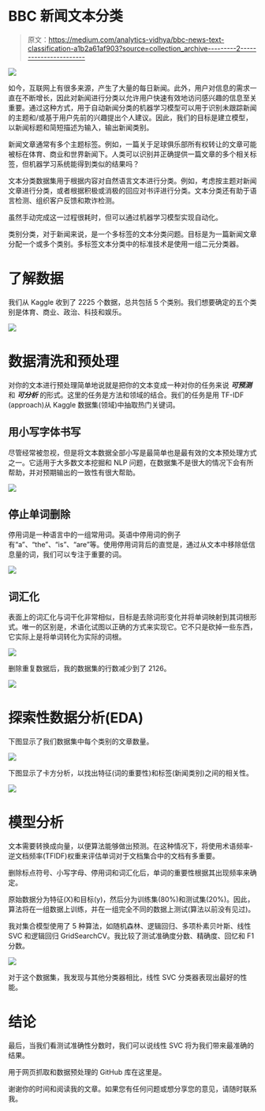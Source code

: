 # BBC 新闻文本分类

> 原文：<https://medium.com/analytics-vidhya/bbc-news-text-classification-a1b2a61af903?source=collection_archive---------2----------------------->

![](img/e2115d21410edea1527a9691e72efa8b.png)

如今，互联网上有很多来源，产生了大量的每日新闻。此外，用户对信息的需求一直在不断增长，因此对新闻进行分类以允许用户快速有效地访问感兴趣的信息至关重要。通过这种方式，用于自动新闻分类的机器学习模型可以用于识别未跟踪新闻的主题和/或基于用户先前的兴趣提出个人建议。因此，我们的目标是建立模型，以新闻标题和简短描述为输入，输出新闻类别。

新闻文章通常有多个主题标签。例如，一篇关于足球俱乐部所有权转让的文章可能被标在体育、商业和世界新闻下。人类可以识别并正确提供一篇文章的多个相关标签，但机器学习系统能得到类似的结果吗？

文本分类数据集用于根据内容对自然语言文本进行分类。例如，考虑按主题对新闻文章进行分类，或者根据积极或消极的回应对书评进行分类。文本分类还有助于语言检测、组织客户反馈和欺诈检测。

虽然手动完成这一过程很耗时，但可以通过机器学习模型实现自动化。

类别分类，对于新闻来说，是一个多标签的文本分类问题。目标是为一篇新闻文章分配一个或多个类别。多标签文本分类中的标准技术是使用一组二元分类器。

# **了解数据**

我们从 Kaggle 收到了 2225 个数据，总共包括 5 个类别。我们想要确定的五个类别是体育、商业、政治、科技和娱乐。

![](img/fb5870fa342a41232e28f4b15a53be14.png)

# **数据清洗和预处理**

对你的文本进行预处理简单地说就是把你的文本变成一种对你的任务来说 ***可预测*** 和 ***可分析*** 的形式。这里的任务是方法和领域的结合。我们的任务是用 TF-IDF (approach)从 Kaggle 数据集(领域)中抽取热门关键词。

## 用小写字体书写

尽管经常被忽视，但是将文本数据全部小写是最简单也是最有效的文本预处理方式之一。它适用于大多数文本挖掘和 NLP 问题，在数据集不是很大的情况下会有所帮助，并对预期输出的一致性有很大帮助。

![](img/a843f670d6dc48bb22274c5d8ba27bd0.png)

## 停止单词删除

停用词是一种语言中的一组常用词。英语中停用词的例子有“a”、“the”、“is”、“are”等。使用停用词背后的直觉是，通过从文本中移除低信息量的词，我们可以专注于重要的词。

![](img/a9fa904f4628fa1840ae90ae25f052f6.png)

## 词汇化

表面上的词汇化与词干化非常相似，目标是去除词形变化并将单词映射到其词根形式。唯一的区别是，术语化试图以正确的方式来实现它。它不只是砍掉一些东西，它实际上是将单词转化为实际的词根。

![](img/810d440ecf4177396146ce355a46533e.png)

删除重复数据后，我的数据集的行数减少到了 2126。

![](img/ad6ce388e3b3ac9279cdee4cf5e6ff26.png)

# **探索性数据分析(EDA)**

下图显示了我们数据集中每个类别的文章数量。

![](img/6d5652c497d249376e807905ab463265.png)

下图显示了卡方分析，以找出特征(词的重要性)和标签(新闻类别)之间的相关性。

![](img/5b6ed205faccb8040b9dd45a81ab13c2.png)

# **模型分析**

文本需要转换成向量，以便算法能够做出预测。在这种情况下，将使用术语频率-逆文档频率(TFIDF)权重来评估单词对于文档集合中的文档有多重要。

删除标点符号、小写字母、停用词和词汇化后，单词的重要性根据其出现频率来确定。

原始数据分为特征(X)和目标(y)，然后分为训练集(80%)和测试集(20%)。因此，算法将在一组数据上训练，并在一组完全不同的数据上测试(算法以前没有见过)。

我对集合模型使用了 5 种算法，如随机森林、逻辑回归、多项朴素贝叶斯、线性 SVC 和逻辑回归 GridSearchCV。我比较了测试准确度分数、精确度、回忆和 F1 分数。

![](img/4ca92a698f8265e17b96a33026aab9a0.png)

对于这个数据集，我发现与其他分类器相比，线性 SVC 分类器表现出最好的性能。

# **结论**

最后，当我们看测试准确性分数时，我们可以说线性 SVC 将为我们带来最准确的结果。

用于网页抓取和数据预处理的 GitHub 库在这里是。

谢谢你的时间和阅读我的文章。如果您有任何问题或想分享您的意见，请随时联系我。